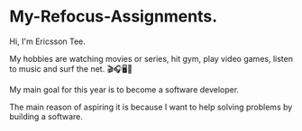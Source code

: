 # My-Refocus-Assignments.

Hi, I'm Ericsson Tee.

My hobbies are watching movies or series, hit gym, play video games, listen to music and surf the net. 🎬🎧🖥🥊

My main goal for this year is to become a software developer. 

The main reason of aspiring it is because I want to help solving problems by building a software. 
